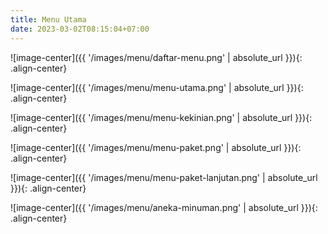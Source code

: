 ```yaml
---
title: Menu Utama
date: 2023-03-02T08:15:04+07:00
---
```


![image-center]({{ '/images/menu/daftar-menu.png' | absolute_url }}){: .align-center}

![image-center]({{ '/images/menu/menu-utama.png' | absolute_url }}){: .align-center}

![image-center]({{ '/images/menu/menu-kekinian.png' | absolute_url }}){: .align-center}

![image-center]({{ '/images/menu/menu-paket.png' | absolute_url }}){: .align-center}

![image-center]({{ '/images/menu/menu-paket-lanjutan.png' | absolute_url }}){: .align-center}

![image-center]({{ '/images/menu/aneka-minuman.png' | absolute_url }}){: .align-center}